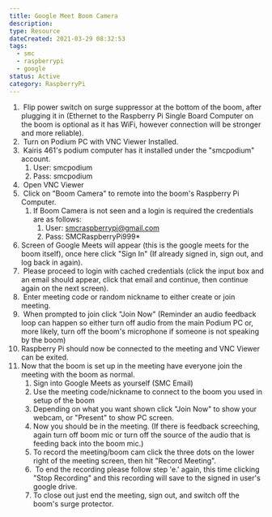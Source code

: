 ```yaml
---
title: Google Meet Boom Camera
description: 
type: Resource
dateCreated: 2021-03-29 08:32:53
tags:
  - smc
  - raspberrypi
  - google
status: Active
category: RaspberryPi
---
```

1.  Flip power switch on surge suppressor at the bottom of the boom, after plugging it in (Ethernet to the Raspberry Pi Single Board Computer on the boom is optional as it has WiFi, however connection will be stronger and more reliable).
2.  Turn on Podium PC with VNC Viewer Installed.
3.  Kairis 461's podium computer has it installed under the "smcpodium" account.
	1. User: smcpodium
	2. Pass: smcpodium
4.  Open VNC Viewer
5.  Click on "Boom Camera" to remote into the boom's Raspberry Pi Computer.
	1. If Boom Camera is not seen and a login is required the credentials are as follows:
		1. User: smcraspberrypi@gmail.com
		2. Pass: SMCRaspberryPi999*
6. Screen of Google Meets will appear (this is the google meets for the boom itself), once here click "Sign In" (If already signed in, sign out, and log back in again).
7.  Please proceed to login with cached credentials (click the input box and an email should appear, click that email and continue, then continue again on the next screen).
8.  Enter meeting code or random nickname to either create or join meeting.
9.  When prompted to join click "Join Now" (Reminder an audio feedback loop can happen so either turn off audio from the main Podium PC or, more likely, turn off the boom's microphone if someone is not speaking by the boom)
10. Raspberry Pi should now be connected to the meeting and VNC Viewer can be exited.
11. Now that the boom is set up in the meeting have everyone join the meeting with the boom as normal.
	1. Sign into Google Meets as yourself (SMC Email)
	2. Use the meeting code/nickname to connect to the boom you used in setup of the boom
	3. Depending on what you want shown click "Join Now" to show your webcam, or "Present" to show PC screen.
	4. Now you should be in the meeting. (If there is feedback screeching, again turn off boom mic or turn off the source of the audio that is feeding back into the boom mic.)
	5. To record the meeting/boom cam click the three dots on the lower right of the meeting screen, then hit "Record Meeting".
	6.  To end the recording please follow step 'e.' again, this time clicking "Stop Recording" and this recording will save to the signed in user's google drive.
	7. To close out just end the meeting, sign out, and switch off the boom's surge protector.
